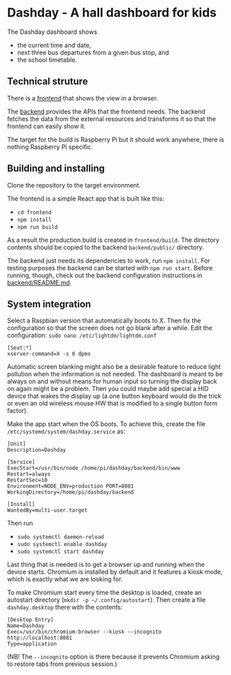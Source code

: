 Dashday - A hall dashboard for kids
===

The Dashday dashboard shows 

* the current time and date, 
* next three bus departures from a given bus stop, and 
* the school timetable.

Technical struture
---

There is a [frontend](frontend/README.md) that shows the view in a browser.

The [backend](backend/README.md) provides the APIs that the frontend needs.
The backend fetches the data from the external resources and transforms it
so that the frontend can easily show it. 

The target for the build is Raspberry Pi but it should work anywhere, there
is nothing Raspberry Pi specific.

Building and installing
---

Clone the repository to the target environment.

The frontend is a simple React app that is built like this:

* `cd frontend`
* `npm install`
* `npm run build`

As a result the production build is created in `frontend/build`. The directory
contents should be copied to the backend `backend/public/` directory.

The backend just needs its dependencies to work, run `npm install`. For
testing purposes the backend can be started with `npm run start`. Before
running, though, check out the backend configuration instructions in
[backend/README.md](backend/README.md).

System integration
---

Select a Raspbian version that automatically boots to X. Then fix the
configuration so that the screen does not go blank after a while. Edit the 
configuration: `sudo nano /etc/lightdm/lightdm.conf`

```
[Seat:*]
xserver-command=X -s 0 dpms
```

Automatic screen blanking might also be a desirable feature to reduce light
pollution when the information is not needed. The dashboard is meant to be
always on and without means for human input so turning the display back on
again might be a problem. Then you could maybe add special a HID device that
wakes the display up (a one button keyboard would do the trick or even an
old wireless mouse HW that is modified to a single button form factor).

Make the app start when the OS boots. To achieve this, create the file
`/etc/systemd/system/dashday.service` as:

```
[Unit]
Description=Dashday

[Service]
ExecStart=/usr/bin/node /home/pi/dashday/backend/bin/www
Restart=always
RestartSec=10
Environment=NODE_ENV=production PORT=8081
WorkingDirectory=/home/pi/dashday/backend

[Install]
WantedBy=multi-user.target
```

Then run

* `sudo systemctl daemon-reload`
* `sudo systemctl enable dashday`
* `sudo systemctl start dashday`

Last thing that is needed is to get a browser up and running when the
device starts. Chromium is installed by default and it features a kiosk
mode, which is exactly what we are looking for.

To make Chromium start every time the desktop is loaded, create an autostart
directory (`mkdir -p ~/.config/autostart`). Then create a file
`dashday.desktop` there with the contents:

```
[Desktop Entry]
Name=Dashday
Exec=/usr/bin/chromium-browser --kiosk --incognito http://localhost:8081
Type=application
``` 

(NB! The `--incognito` option is there because it prevents Chromium asking
to restore tabs from previous session.)